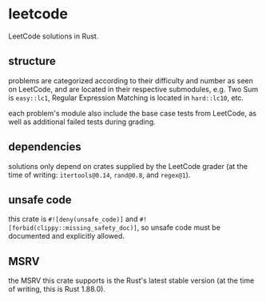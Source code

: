 # leetcode

LeetCode solutions in Rust.

## structure

problems are categorized according to their difficulty and number as seen on
LeetCode, and are located in their respective submodules, e.g. Two Sum is
`easy::lc1`, Regular Expression Matching is located in `hard::lc10`, etc.

each problem's module also include the base case tests from LeetCode, as well as
additional failed tests during grading.

## dependencies

solutions only depend on crates supplied by the LeetCode grader (at the time of
writing: `itertools@0.14`, `rand@0.8`, and `regex@1`).

## unsafe code

this crate is `#![deny(unsafe_code)]` and
`#![forbid(clippy::missing_safety_doc)]`, so unsafe code must be documented and
explicitly allowed.

## MSRV

the MSRV this crate supports is the Rust's latest stable version (at the time
of writing, this is Rust 1.88.0).
